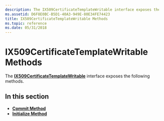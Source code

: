 ```yaml
---
description: The IX509CertificateTemplateWritable interface exposes the following methods.
ms.assetid: D6F8E0BC-B5D1-40A3-949E-80E34FE74423
title: IX509CertificateTemplateWritable Methods
ms.topic: reference
ms.date: 05/31/2018
---
```


# IX509CertificateTemplateWritable Methods

The [**IX509CertificateTemplateWritable**](/windows/desktop/api/Certenroll/nn-certenroll-ix509certificatetemplatewritable) interface exposes the following methods.

## In this section

-   [**Commit Method**](/windows/desktop/api/Certenroll/nf-certenroll-ix509certificatetemplatewritable-commit)
-   [**Initialize Method**](/windows/desktop/api/Certenroll/nf-certenroll-ix509certificatetemplatewritable-initialize)

 

 



